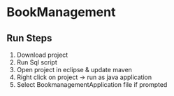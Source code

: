# BookManagement
## Run Steps
1. Download project 
2. Run Sql script 
3. Open project in eclipse & update maven
4. Right click on project -> run as java application
5. Select BookmanagementApplication file if prompted

